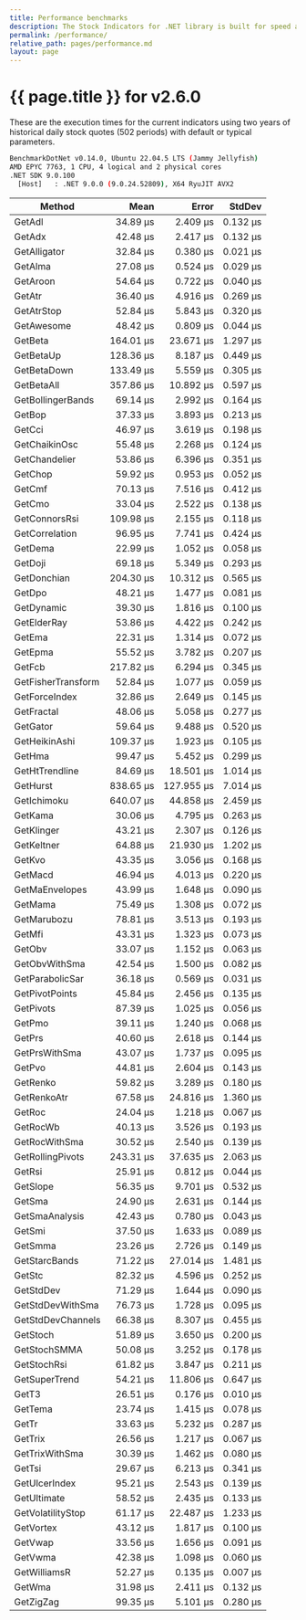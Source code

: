 ```yaml
---
title: Performance benchmarks
description: The Stock Indicators for .NET library is built for speed and production workloads.  Compare our execution times with other options.
permalink: /performance/
relative_path: pages/performance.md
layout: page
---
```


# {{ page.title }} for v2.6.0

These are the execution times for the current indicators using two years of historical daily stock quotes (502 periods) with default or typical parameters.

``` bash
BenchmarkDotNet v0.14.0, Ubuntu 22.04.5 LTS (Jammy Jellyfish)
AMD EPYC 7763, 1 CPU, 4 logical and 2 physical cores
.NET SDK 9.0.100
  [Host]   : .NET 9.0.0 (9.0.24.52809), X64 RyuJIT AVX2
```

| Method             | Mean      | Error      | StdDev   |
|------------------- |----------:|-----------:|---------:|
| GetAdl             |  34.89 μs |   2.409 μs | 0.132 μs |
| GetAdx             |  42.48 μs |   2.417 μs | 0.132 μs |
| GetAlligator       |  32.84 μs |   0.380 μs | 0.021 μs |
| GetAlma            |  27.08 μs |   0.524 μs | 0.029 μs |
| GetAroon           |  54.64 μs |   0.722 μs | 0.040 μs |
| GetAtr             |  36.40 μs |   4.916 μs | 0.269 μs |
| GetAtrStop         |  52.84 μs |   5.843 μs | 0.320 μs |
| GetAwesome         |  48.42 μs |   0.809 μs | 0.044 μs |
| GetBeta            | 164.01 μs |  23.671 μs | 1.297 μs |
| GetBetaUp          | 128.36 μs |   8.187 μs | 0.449 μs |
| GetBetaDown        | 133.49 μs |   5.559 μs | 0.305 μs |
| GetBetaAll         | 357.86 μs |  10.892 μs | 0.597 μs |
| GetBollingerBands  |  69.14 μs |   2.992 μs | 0.164 μs |
| GetBop             |  37.33 μs |   3.893 μs | 0.213 μs |
| GetCci             |  46.97 μs |   3.619 μs | 0.198 μs |
| GetChaikinOsc      |  55.48 μs |   2.268 μs | 0.124 μs |
| GetChandelier      |  53.86 μs |   6.396 μs | 0.351 μs |
| GetChop            |  59.92 μs |   0.953 μs | 0.052 μs |
| GetCmf             |  70.13 μs |   7.516 μs | 0.412 μs |
| GetCmo             |  33.04 μs |   2.522 μs | 0.138 μs |
| GetConnorsRsi      | 109.98 μs |   2.155 μs | 0.118 μs |
| GetCorrelation     |  96.95 μs |   7.741 μs | 0.424 μs |
| GetDema            |  22.99 μs |   1.052 μs | 0.058 μs |
| GetDoji            |  69.18 μs |   5.349 μs | 0.293 μs |
| GetDonchian        | 204.30 μs |  10.312 μs | 0.565 μs |
| GetDpo             |  48.21 μs |   1.477 μs | 0.081 μs |
| GetDynamic         |  39.30 μs |   1.816 μs | 0.100 μs |
| GetElderRay        |  53.86 μs |   4.422 μs | 0.242 μs |
| GetEma             |  22.31 μs |   1.314 μs | 0.072 μs |
| GetEpma            |  55.52 μs |   3.782 μs | 0.207 μs |
| GetFcb             | 217.82 μs |   6.294 μs | 0.345 μs |
| GetFisherTransform |  52.84 μs |   1.077 μs | 0.059 μs |
| GetForceIndex      |  32.86 μs |   2.649 μs | 0.145 μs |
| GetFractal         |  48.06 μs |   5.058 μs | 0.277 μs |
| GetGator           |  59.64 μs |   9.488 μs | 0.520 μs |
| GetHeikinAshi      | 109.37 μs |   1.923 μs | 0.105 μs |
| GetHma             |  99.47 μs |   5.452 μs | 0.299 μs |
| GetHtTrendline     |  84.69 μs |  18.501 μs | 1.014 μs |
| GetHurst           | 838.65 μs | 127.955 μs | 7.014 μs |
| GetIchimoku        | 640.07 μs |  44.858 μs | 2.459 μs |
| GetKama            |  30.06 μs |   4.795 μs | 0.263 μs |
| GetKlinger         |  43.21 μs |   2.307 μs | 0.126 μs |
| GetKeltner         |  64.88 μs |  21.930 μs | 1.202 μs |
| GetKvo             |  43.35 μs |   3.056 μs | 0.168 μs |
| GetMacd            |  46.94 μs |   4.013 μs | 0.220 μs |
| GetMaEnvelopes     |  43.99 μs |   1.648 μs | 0.090 μs |
| GetMama            |  75.49 μs |   1.308 μs | 0.072 μs |
| GetMarubozu        |  78.81 μs |   3.513 μs | 0.193 μs |
| GetMfi             |  43.31 μs |   1.323 μs | 0.073 μs |
| GetObv             |  33.07 μs |   1.152 μs | 0.063 μs |
| GetObvWithSma      |  42.54 μs |   1.500 μs | 0.082 μs |
| GetParabolicSar    |  36.18 μs |   0.569 μs | 0.031 μs |
| GetPivotPoints     |  45.84 μs |   2.456 μs | 0.135 μs |
| GetPivots          |  87.39 μs |   1.025 μs | 0.056 μs |
| GetPmo             |  39.11 μs |   1.240 μs | 0.068 μs |
| GetPrs             |  40.60 μs |   2.618 μs | 0.144 μs |
| GetPrsWithSma      |  43.07 μs |   1.737 μs | 0.095 μs |
| GetPvo             |  44.81 μs |   2.604 μs | 0.143 μs |
| GetRenko           |  59.82 μs |   3.289 μs | 0.180 μs |
| GetRenkoAtr        |  67.58 μs |  24.816 μs | 1.360 μs |
| GetRoc             |  24.04 μs |   1.218 μs | 0.067 μs |
| GetRocWb           |  40.13 μs |   3.526 μs | 0.193 μs |
| GetRocWithSma      |  30.52 μs |   2.540 μs | 0.139 μs |
| GetRollingPivots   | 243.31 μs |  37.635 μs | 2.063 μs |
| GetRsi             |  25.91 μs |   0.812 μs | 0.044 μs |
| GetSlope           |  56.35 μs |   9.701 μs | 0.532 μs |
| GetSma             |  24.90 μs |   2.631 μs | 0.144 μs |
| GetSmaAnalysis     |  42.43 μs |   0.780 μs | 0.043 μs |
| GetSmi             |  37.50 μs |   1.633 μs | 0.089 μs |
| GetSmma            |  23.26 μs |   2.726 μs | 0.149 μs |
| GetStarcBands      |  71.22 μs |  27.014 μs | 1.481 μs |
| GetStc             |  82.32 μs |   4.596 μs | 0.252 μs |
| GetStdDev          |  71.29 μs |   1.644 μs | 0.090 μs |
| GetStdDevWithSma   |  76.73 μs |   1.728 μs | 0.095 μs |
| GetStdDevChannels  |  66.38 μs |   8.307 μs | 0.455 μs |
| GetStoch           |  51.89 μs |   3.650 μs | 0.200 μs |
| GetStochSMMA       |  50.08 μs |   3.252 μs | 0.178 μs |
| GetStochRsi        |  61.82 μs |   3.847 μs | 0.211 μs |
| GetSuperTrend      |  54.21 μs |  11.806 μs | 0.647 μs |
| GetT3              |  26.51 μs |   0.176 μs | 0.010 μs |
| GetTema            |  23.74 μs |   1.415 μs | 0.078 μs |
| GetTr              |  33.63 μs |   5.232 μs | 0.287 μs |
| GetTrix            |  26.56 μs |   1.217 μs | 0.067 μs |
| GetTrixWithSma     |  30.39 μs |   1.462 μs | 0.080 μs |
| GetTsi             |  29.67 μs |   6.213 μs | 0.341 μs |
| GetUlcerIndex      |  95.21 μs |   2.543 μs | 0.139 μs |
| GetUltimate        |  58.52 μs |   2.435 μs | 0.133 μs |
| GetVolatilityStop  |  61.17 μs |  22.487 μs | 1.233 μs |
| GetVortex          |  43.12 μs |   1.817 μs | 0.100 μs |
| GetVwap            |  33.56 μs |   1.656 μs | 0.091 μs |
| GetVwma            |  42.38 μs |   1.098 μs | 0.060 μs |
| GetWilliamsR       |  52.27 μs |   0.135 μs | 0.007 μs |
| GetWma             |  31.98 μs |   2.411 μs | 0.132 μs |
| GetZigZag          |  99.35 μs |   5.101 μs | 0.280 μs |
